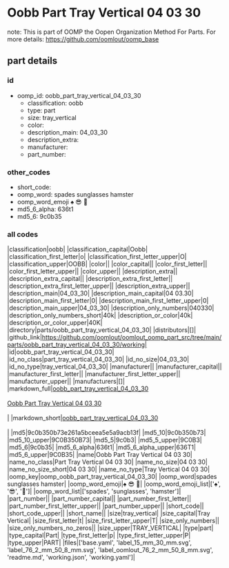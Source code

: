 # Oobb Part Tray Vertical 04 03 30  

note: This is part of OOMP the Oopen Organization Method For Parts. For more details: https://github.com/oomlout/oomp_base

##  part details





### id
* oomp_id: oobb_part_tray_vertical_04_03_30
  * classification: oobb
  * type: part
  * size: tray_vertical
  * color: 
  * description_main: 04_03_30
  * description_extra: 
  * manufacturer: 
  * part_number: 

### other_codes
* short_code: 
* oomp_word: spades sunglasses hamster
* oomp_word_emoji :spades: :sunglasses: :hamster:
* md5_6_alpha: 636t1
* md5_6: 9c0b35

### all codes 
|classification|oobb|
|classification_capital|Oobb|
|classification_first_letter|o|
|classification_first_letter_upper|O|
|classification_upper|OOBB|
|color||
|color_capital||
|color_first_letter||
|color_first_letter_upper||
|color_upper||
|description_extra||
|description_extra_capital||
|description_extra_first_letter||
|description_extra_first_letter_upper||
|description_extra_upper||
|description_main|04_03_30|
|description_main_capital|04 03.30|
|description_main_first_letter|0|
|description_main_first_letter_upper|0|
|description_main_upper|04_03_30|
|description_only_numbers|040330|
|description_only_numbers_short|40k|
|description_or_color|40k|
|description_or_color_upper|40K|
|directory|parts/oobb_part_tray_vertical_04_03_30|
|distributors|[]|
|github_link|https://github.com/oomlout/oomlout_oomp_part_src/tree/main/parts/oobb_part_tray_vertical_04_03_30/working|
|id|oobb_part_tray_vertical_04_03_30|
|id_no_class|part_tray_vertical_04_03_30|
|id_no_size|04_03_30|
|id_no_type|tray_vertical_04_03_30|
|manufacturer||
|manufacturer_capital||
|manufacturer_first_letter||
|manufacturer_first_letter_upper||
|manufacturer_upper||
|manufacturers|[]|
|markdown_full|[oobb_part_tray_vertical_04_03_30](https://github.com/oomlout/oomlout_oomp_part_src/tree/main/parts/oobb_part_tray_vertical_04_03_30/working)<br>[](https://github.com/oomlout/oomlout_oomp_part_src/tree/main/parts/oobb_part_tray_vertical_04_03_30/working)<br>[Oobb Part Tray Vertical 04 03 30](https://github.com/oomlout/oomlout_oomp_part_src/tree/main/parts/oobb_part_tray_vertical_04_03_30/working)<br><br>|
|markdown_short|[oobb_part_tray_vertical_04_03_30](https://github.com/oomlout/oomlout_oomp_part_src/tree/main/parts/oobb_part_tray_vertical_04_03_30/working)<br><br>|
|md5|9c0b350b73e261a5bceea5e5a9acb13f|
|md5_10|9c0b350b73|
|md5_10_upper|9C0B350B73|
|md5_5|9c0b3|
|md5_5_upper|9C0B3|
|md5_6|9c0b35|
|md5_6_alpha|636t1|
|md5_6_alpha_upper|636T1|
|md5_6_upper|9C0B35|
|name|Oobb Part Tray Vertical 04 03 30|
|name_no_class|Part Tray Vertical 04 03 30|
|name_no_size|04 03 30|
|name_no_size_short|04 03 30|
|name_no_type|Tray Vertical 04 03 30|
|oomp_key|oomp_oobb_part_tray_vertical_04_03_30|
|oomp_word|spades sunglasses hamster|
|oomp_word_emoji|:spades: :sunglasses: :hamster:|
|oomp_word_emoji_list|[':spades:', ':sunglasses:', ':hamster:']|
|oomp_word_list|['spades', 'sunglasses', 'hamster']|
|part_number||
|part_number_capital||
|part_number_first_letter||
|part_number_first_letter_upper||
|part_number_upper||
|short_code||
|short_code_upper||
|short_name||
|size|tray_vertical|
|size_capital|Tray Vertical|
|size_first_letter|t|
|size_first_letter_upper|T|
|size_only_numbers||
|size_only_numbers_no_zeros||
|size_upper|TRAY_VERTICAL|
|type|part|
|type_capital|Part|
|type_first_letter|p|
|type_first_letter_upper|P|
|type_upper|PART|
|files|['base.yaml', 'label_15_mm_30_mm.svg', 'label_76_2_mm_50_8_mm.svg', 'label_oomlout_76_2_mm_50_8_mm.svg', 'readme.md', 'working.json', 'working.yaml']|
